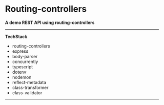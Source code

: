 # Routing-controllers

**A demo REST API using routing-controllers**

---

**TechStack**

- routing-controllers
- express
- body-parser
- concurrently
- typescript
- dotenv
- nodemon
- reflect-metadata
- class-transformer
- class-validator

---
